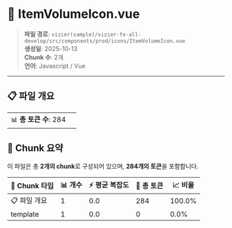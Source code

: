 # 📄 ItemVolumeIcon.vue

> **파일 경로**: `vizier(sample)/vizier-fe-all-develop/src/components/prod/icons/ItemVolumeIcon.vue`  
> **생성일**: 2025-10-13  
> **Chunk 수**: 2개  
> **언어**: Javascript / Vue
---


## 📋 파일 개요

| | |
|--|--|
| 📊 **총 토큰 수**: 284 |  |






## 🧩 Chunk 요약

이 파일은 총 **2개의 chunk**로 구성되어 있으며, **284개의 토큰**을 포함합니다.

| 🧩 Chunk 타입 | 📊 개수 | ⚡ 평균 복잡도 | 📝 총 토큰 | 📈 비율 |
|---------------|--------|-------------|----------|--------|
| 📋 파일 개요 | 1 | 0.0 | 284 | 100.0% |
| template | 1 | 0.0 | 0 | 0.0% |

